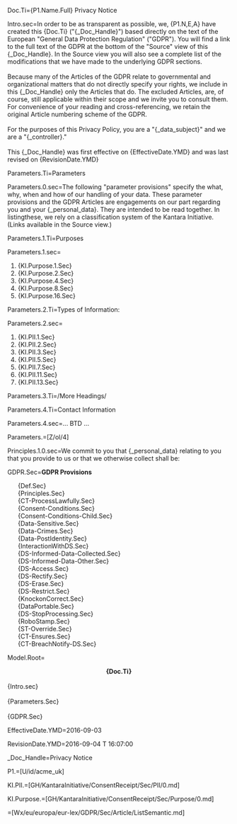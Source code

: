 Doc.Ti={P1.Name.Full} Privacy Notice

Intro.sec=In order to be as transparent as possible, we, {P1.N,E,A} have created this {Doc.Ti} ("{_Doc_Handle}") based directly on the text of the European "General Data Protection Regulation" ("GDPR").  You will find a link to the full text of the GDPR at the bottom of the "Source" view of this {_Doc_Handle}.  In the Source view you will also see a complete list of the modifications that we have made to the underlying GDPR sections. <br> <br> Because many of the Articles of the GDPR relate to governmental and organizational matters that do not directly specify your rights, we include in this {_Doc_Handle} only the Articles that do.  The excluded Articles, are, of course, still applicable within their scope and we invite you to consult them. For convenience of your reading and cross-referencing, we retain the original Article numbering scheme of the GDPR.<br><br>For the purposes of this Privacy Policy, you are a "{_data_subject}" and we are a "{_controller}." <br><br>This {_Doc_Handle} was first effective on {EffectiveDate.YMD} and was last revised on {RevisionDate.YMD} 

Parameters.Ti=Parameters

Parameters.0.sec=The following "parameter provisions" specify the what, why, when and how of our handling of your data.  These parameter provisions and the GDPR Articles are  engagements on our part regarding you and your {_personal_data}.  They are intended to be read together.  In listingthese, we rely on a classification system of the Kantara Initiative. (Links available in the Source view.)

Parameters.1.Ti=Purposes

Parameters.1.sec=<ol><li>{KI.Purpose.1.Sec}<li>{KI.Purpose.2.Sec}<li>{KI.Purpose.4.Sec}<li>{KI.Purpose.8.Sec}<li>{KI.Purpose.16.Sec}</ol>

Parameters.2.Ti=Types of Information:

Parameters.2.sec=<ol><li>{KI.PII.1.Sec}<li>{KI.PII.2.Sec}<li>{KI.PII.3.Sec}<li>{KI.PII.5.Sec}<li>{KI.PII.7.Sec}<li>{KI.PII.11.Sec}<li>{KI.PII.13.Sec}</ol>
Parameters.3.Ti=/More Headings/

Parameters.4.Ti=Contact Information

Parameters.4.sec=... BTD ...

Parameters.=[Z/ol/4]

Principles.1.0.sec=We commit to you that {_personal_data} relating to you that you provide to us or that we otherwise collect shall be:

GDPR.Sec=<b>GDPR Provisions</b><ul type="none"><li>{Def.Sec}</li><li>{Principles.Sec}</li><li>{CT-ProcessLawfully.Sec}</li><li>{Consent-Conditions.Sec}</li><li>{Consent-Conditions-Child.Sec}</li><li>{Data-Sensitive.Sec}</li><li>{Data-Crimes.Sec}</li><li>{Data-PostIdentity.Sec}</li><li>{InteractionWithDS.Sec}</li><li>{DS-Informed-Data-Collected.Sec}</li><li>{DS-Informed-Data-Other.Sec}</li><li>{DS-Access.Sec}</li><li>{DS-Rectify.Sec}</li><li>{DS-Erase.Sec}</li><li>{DS-Restrict.Sec}</li><li>{KnockonCorrect.Sec}</li><li>{DataPortable.Sec}</li><li>{DS-StopProcessing.Sec}</li><li>{RoboStamp.Sec}</li><li>{ST-Override.Sec}</li><li>{CT-Ensures.Sec}</li><li>{CT-BreachNotify-DS.Sec}</li></ul>

Model.Root=<b><center>{Doc.Ti}</center></b><br>{Intro.sec}<br><br>{Parameters.Sec}<br><br>{GDPR.Sec}

EffectiveDate.YMD=2016-09-03

RevisionDate.YMD=2016-09-04 T 16:07:00

_Doc_Handle=Privacy Notice

P1.=[U/id/acme_uk]

KI.PII.=[GH/KantaraInitiative/ConsentReceipt/Sec/PII/0.md]

KI.Purpose.=[GH/KantaraInitiative/ConsentReceipt/Sec/Purpose/0.md]

=[Wx/eu/europa/eur-lex/GDPR/Sec/Article/ListSemantic.md]
